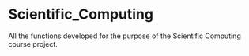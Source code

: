 # Scientific_Computing

All the functions developed for the purpose of the Scientific Computing course project.
